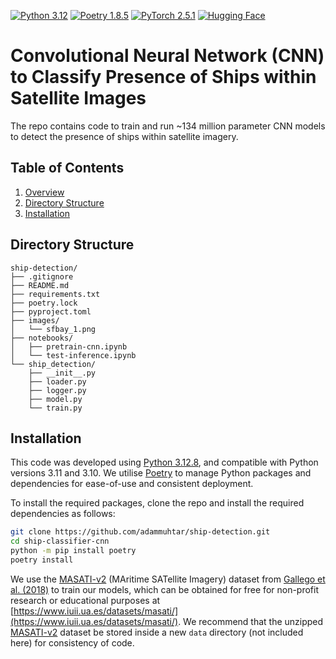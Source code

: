 [![Python 3.12](https://img.shields.io/badge/Python-3.10%20%7C%203.11%20%7C%203.12-blue?&logo=Python&logoColor=white%5BPython)](https://www.python.org/downloads/release/python-3128)
[![Poetry 1.8.5](https://img.shields.io/badge/Poetry-1.8.5-blue?&logo=Poetry&logoColor=white%5BPython)](https://python-poetry.org/)
[![PyTorch 2.5.1](https://img.shields.io/badge/PyTorch-2.5.1-red?&logo=PyTorch&logoColor=white%5BPyTorch)](https://pytorch.org/get-started/locally/)
[![Hugging Face](https://img.shields.io/badge/🤗%20Hugging%20Face-ShipClassifierConvNet-%23FFCC4D)](https://huggingface.co/AdamMuhtar/ShipClassifierConvNet)

# Convolutional Neural Network (CNN) to Classify Presence of Ships within Satellite Images
The repo contains code to train and run ~134 million parameter CNN models to detect the presence of ships within satellite imagery.

## Table of Contents
1. [Overview](#overview)
2. [Directory Structure](#directory-structure)
3. [Installation](#installation)

## Directory Structure
```plaintext
ship-detection/
├── .gitignore
├── README.md
├── requirements.txt
├── poetry.lock
├── pyproject.toml
├── images/
│   └── sfbay_1.png
├── notebooks/
│   ├── pretrain-cnn.ipynb
│   └── test-inference.ipynb
└── ship_detection/
    ├── __init__.py
    ├── loader.py
    ├── logger.py
    ├── model.py
    └── train.py
```

## Installation

This code was developed using [Python 3.12.8](https://www.python.org/downloads/release/python-3128/), and compatible with Python versions 3.11 and 3.10. We utilise [Poetry](https://python-poetry.org) to manage Python packages and dependencies for ease-of-use and consistent deployment.

To install the required packages, clone the repo and install the required dependencies as follows:
```bash
git clone https://github.com/adammuhtar/ship-detection.git
cd ship-classifier-cnn
python -m pip install poetry
poetry install
```

We use the [MASATI-v2](https://www.iuii.ua.es/datasets/masati/) (MAritime SATellite Imagery) dataset from [Gallego et al. (2018)](https://www.mdpi.com/2072-4292/10/4/511) to train our models, which can be obtained for free for non-profit research or educational purposes at [https://www.iuii.ua.es/datasets/masati/](https://www.iuii.ua.es/datasets/masati/). We recommend that the unzipped [MASATI-v2](https://www.iuii.ua.es/datasets/masati/) dataset be stored inside a new `data` directory (not included here) for consistency of code.